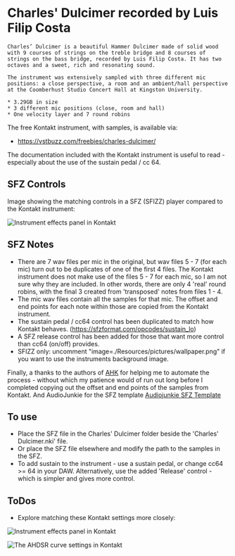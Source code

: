 # Charles' Dulcimer recorded by Luis Filip Costa

    Charles’ Dulcimer is a beautiful Hammer Dulcimer made of solid wood with 9 courses of strings on the treble bridge and 8 courses of strings on the bass bridge, recorded by Luis Filip Costa. It has two octaves and a sweet, rich and resonating sound.

    The instrument was extensively sampled with three different mic positions: a close perspective, a room and an ambient/hall perspective at the Coomberhust Studio Concert Hall at Kingston University.

    * 3.29GB in size
    * 3 different mic positions (close, room and hall)
    * One velocity layer and 7 round robins

The free Kontakt instrument, with samples, is available via:

* https://vstbuzz.com/freebies/charles-dulcimer/

The documentation included with the Kontakt instrument is useful to read - especially about the use of the sustain pedal / cc 64. 

## SFZ Controls

Image showing the matching controls in a SFZ (SFIZZ) player compared to the Kontakt instrument:

![Instrument effects panel in Kontakt](images/kontakt-sfizz-controllers.png "Comparison of controllers")

## SFZ Notes

* There are 7 wav files per mic in the original, but wav files 5 - 7 (for each mic) turn out to be duplicates of one of the first 4 files. The Kontakt instrument does not make use of the files 5 - 7 for each mic, so I am not sure why they are included. In other words, there are only 4 'real' round robins, with the final 3 created from 'transposed' notes from files 1 - 4.
* The  mic wav files contain all the samples for that mic. The offset and end points for each note within those are copied from the Kontakt instrument.
* The sustain pedal / cc64 control has been duplicated to match how Kontakt behaves. (https://sfzformat.com/opcodes/sustain_lo)
* A SFZ release control has been added for those that want more control than cc64 (on/off) provides.
* SFIZZ only: uncomment "image=./Resources/pictures/wallpaper.png" if you want to use the instruments background image.

Finally, a thanks to the authors of [AHK](https://www.autohotkey.com) for helping me to automate the process - without which my patience would of run out long before I completed copying out the offset and end points of the samples from Kontakt. And AudioJunkie for the SFZ template [Audiojunkie SFZ Template](https://github.com/sfzinstruments/sfztemplates/blob/main/audiojunkie_template.sfz)


## To use

* Place the SFZ file in the Charles' Dulcimer folder beside the 'Charles' Dulcimer.nki' file.
* Or place the SFZ file elsewhere and modify the path to the samples in the SFZ.
* To add sustain to the instrument - use a sustain pedal, or change cc64 >= 64 in your DAW. Alternatively, use the added 'Release' control - which is simpler and gives more control.

## ToDos

* Explore matching these Kontakt settings more closely:

![Instrument effects panel in Kontakt](images/effects.PNG "2 band EQ low pass filter")

![The AHDSR curve settings in Kontakt](images/ahdsr.PNG "AHDSR settings with a concave attack applied.")